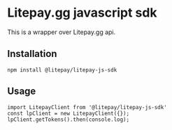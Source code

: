 # Litepay.gg javascript sdk

This is a wrapper over Litepay.gg api.

## Installation

    npm install @litepay/litepay-js-sdk


## Usage

    import LitepayClient from '@litepay/litepay-js-sdk'
    const lpClient = new LitepayClient({});
    lpClient.getTokens().then(console.log);